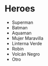 # Heroes

* Superman
* Batman
* Aquaman
* Mujer Maravilla
* Linterna Verde
* Robin
* Volcán Negro
* Otro 
